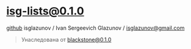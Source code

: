 # isg-lists@0.1.0
[github](https://github.com/isglazunov/isg-lists)
isglazunov / Ivan Sergeevich Glazunov / isglazunov@gmail.com

> Унаследована от [blackstone@0.1.0](https://github.com/isglazunov/blackstone/tree/0.1.0)
